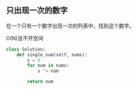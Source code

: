 ## 只出现一次的数字

在一个只有一个数字出现一次的列表中，找到这个数字。

O(N)且不开空间

```python
class Solution:
    def single_num(self, nums):
        s = 0
        for num in nums:
            s ^= num

        return num
```
